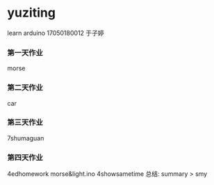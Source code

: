 # yuziting
learn arduino
17050180012 于子婷

### 第一天作业
morse

### 第二天作业
car

### 第三天作业
7shumaguan

### 第四天作业
4edhomework
morse&light.ino
4showsametime
总结:
summary > smy



